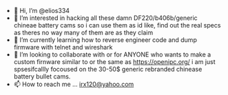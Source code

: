 - 👋 Hi, I’m @elios334
- 👀 I’m interested in hacking all these damn DF220/b406b/generic chineae battery cams so i can use them as id like, find out the real specs as theres no way many of them are as they claim
- 🌱 I’m currently learning how to reverse engineer code and dump firmware with telnet and wireshark
- 💞️ I’m looking to collaborate with or for ANYONE who wants to make a custom firnware similar to or the same as  https://openipc.org/ i am just spsesifcallly focoused on the 30-50$ generic rebranded chinease battery bullet cams.
- 📫 How to reach me ... irx120@yahoo.com

<!---
elios334/elios334 is a ✨ special ✨ repository because its `README.md` (this file) appears on your GitHub profile.
You can click the Preview link to take a look at your changes.
--->

